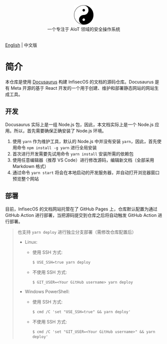 <p align="center">
    <img src="static/images/site/logo.svg" alt="infisecos-logo" width="64"><br>
    一个专注于 AIoT 领域的安全操作系统<br/>
    <br/>
</p>

[English](README.md) | 中文版

# 简介

本仓库是使用 [Docusaurus](https://docusaurus.io/) 构建 InfisecOS 的文档的源码仓库。Docusaurus 是有 Meta 开源的基于 React 开发的一个用于创建、维护和部署静态网站的网站生成工具。

## 开发

Docusaurus 实际上是一组 Node.js 包，因此，本文档实际上是一个 Node.js 应用。所以，首先需要确保正确安装了 Node.js 环境。

1. 使用 `yarn` 作为维护工具，默认的 Node.js 中并没有安装 `yarn`，因此，首先使用命令 `npm install -g yarn` 进行全局安装
2. 首次进行开发需要先试用命令 `yarn install` 安装所需的依赖包
3. 使用任意编辑器（推荐 VS Code）进行修改源码，编辑新文档（全部采用 Markdown 格式）
4. 通过命令 `yarn start` 将会在本地启动的开发服务器，并自动打开浏览器窗口预览整个网站

## 部署

目前，InfisecOS 的文档网站托管在了 GitHub Pages 上，仓库默认配置为通过 GitHub Action 进行部署，当把源码提交到仓库之后将自动触发 GitHub Action 进行部署。

> 也支持 `yarn deploy` 进行独立分支部署（需修改仓库配置后）
>  - Linux:
>    - 使用 SSH 方式:
>        ```
>        $ USE_SSH=true yarn deploy
>        ```
> 
>    - 不使用 SSH 方式:
> 
>        ```
>        $ GIT_USER=<Your GitHub username> yarn deploy
>        ```
>  - Windows PowerShell:
>    - 使用 SSH 方式:
> 
>        ```
>        $ cmd /C 'set "USE_SSH=true" && yarn deploy'
>        ```
> 
>    - 不使用 SSH 方式:
> 
>        ```
>        $ cmd /C 'set "GIT_USER=<Your GitHub username>" && yarn deploy'
>        ```
